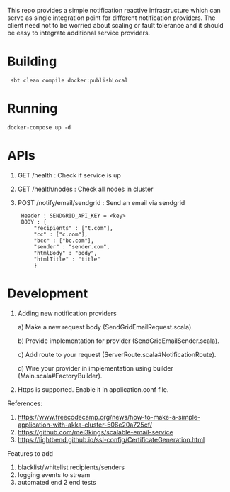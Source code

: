 This repo provides a simple notification reactive infrastructure which can serve as single integration point for different notification providers. The client need not to be worried about scaling or fault tolerance and it should be easy to integrate additional service providers.


# **Building**
     sbt clean compile docker:publishLocal

# **Running**
    docker-compose up -d

# **APIs**
1) GET /health : Check if service is up
2) GET /health/nodes : Check all nodes in cluster
3) POST /notify/email/sendgrid : Send an email via sendgrid
   
        Header : SENDGRID_API_KEY = <key>
        BODY : {
            "recipients" : ["t.com"],
            "cc" : ["c.com"],
            "bcc" : ["bc.com"],
            "sender" : "sender.com",
            "htmlBody" : "body",
            "htmlTitle" : "title"
            }

# **Development**
1) Adding new notification providers
   
      a) Make a new request body (SendGridEmailRequest.scala).
   
      b) Provide implementation for provider (SendGridEmailSender.scala).
   
      c) Add route to your request (ServerRoute.scala#NotificationRoute).

      d) Wire your provider in implementation using builder (Main.scala#FactoryBuilder).

2) Https is supported. Enable it in application.conf file.

References:
1) https://www.freecodecamp.org/news/how-to-make-a-simple-application-with-akka-cluster-506e20a725cf/
2) https://github.com/mel3kings/scalable-email-service
3) https://lightbend.github.io/ssl-config/CertificateGeneration.html

Features to add
1) blacklist/whitelist recipients/senders
2) logging events to stream
3) automated end 2 end tests